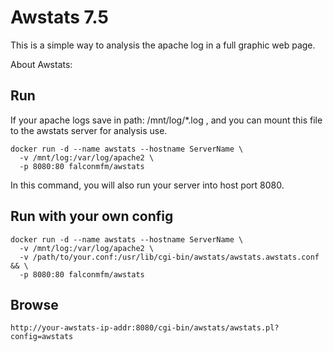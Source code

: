 # Awstats 7.5

This is a simple way to analysis the apache log in a full graphic web page.

About Awstats: 

## Run 

If your apache logs save in path: /mnt/log/*.log , and you can mount this file to the awstats server for analysis use. 

```
docker run -d --name awstats --hostname ServerName \
  -v /mnt/log:/var/log/apache2 \
  -p 8080:80 falconmfm/awstats
```

In this command, you will also run your server into host port 8080.

## Run with your own config

```
docker run -d --name awstats --hostname ServerName \
  -v /mnt/log:/var/log/apache2 \
  -v /path/to/your.conf:/usr/lib/cgi-bin/awstats/awstats.awstats.conf && \
  -p 8080:80 falconmfm/awstats
```

## Browse

```
http://your-awstats-ip-addr:8080/cgi-bin/awstats/awstats.pl?config=awstats
```


